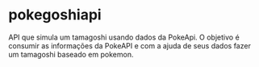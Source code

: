 # pokegoshiapi
API que simula um tamagoshi usando dados da PokeApi. O objetivo é consumir as informações da PokeAPI e com a ajuda de seus dados fazer um tamagoshi baseado em pokemon.
